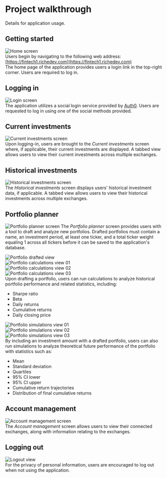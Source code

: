 # Project walkthrough
Details for application usage.

## Getting started
![Home screen](miscellaneous/id_home_screen.png)  
Users begin by navigating to the following web address:  
[https://fintech1.richedev.com](https://fintech1.richedev.com)  
The home page of the application provides users a login link in the top-right corner. Users are required to log in.

## Logging in
![Login screen](miscellaneous/id_login_screen.png)  
The application utilizes a social login service provided by [Auth0](https://auth0.com/). Users are requested to log in using one of the social methods provided.

## Current investments
![Current investments screen](miscellaneous/id_current_investments_screen.png)  
Upon logging-in, users are brought to the *Current investments* screen where, if applicable, their current investments are displayed. A tabbed view allows users to view their current investments across multiple exchanges.

## Historical investments
![Historical investments screen](miscellaneous/id_historical_investments_screen.png)  
The *Historical investments* screen displays users' historical investment data, if applicable. A tabbed view allows users to view their historical investments across multiple exchanges.

## Portfolio planner
![Portfolio planner screen](miscellaneous/id_portfolio_planner_screen.png)
The *Portfolio planner* screen provides users with a tool to draft and analyze new portfolios. Drafted portfolios must contain a name, an investment period, at least one ticker, and a total ticker weight equaling 1 across all tickers before it can be saved to the application's database.
  
![Portfolio drafted view](miscellaneous/id_portfolio_drafted_view.png)  
![Portfolio calculations view 01](miscellaneous/id_portfolio_calculations_view_01.png)  
![Portfolio calculations view 02](miscellaneous/id_portfolio_calculations_view_02.png)  
![Portfolio calculations view 03](miscellaneous/id_portfolio_calculations_view_03.png)  
Upon drafting a portfolio, users can run calculations to analyze historical portfolio performance and related statistics, including:
- Sharpe ratio
- Beta
- Daily returns
- Cumulative returns
- Daily closing price
  
![Portfolio simulations view 01](miscellaneous/id_portfolio_simulations_view_01.png)  
![Portfolio simulations view 02](miscellaneous/id_portfolio_simulations_view_02.png)  
![Portfolio simulations view 03](miscellaneous/id_portfolio_simulations_view_03.png)  
By including an investment amount with a drafted portfolio, users can also run simulations to analyze theoretical future performance of the portfolio with statistics such as:
- Mean
- Standard deviation
- Quartiles
- 95% CI lower
- 95% CI upper
- Cumulative return trajectories
- Distribution of final cumulative returns

## Account management
![Account management screen](miscellaneous/id_account_management_screen.png)  
The *Account management* screen allows users to view their connected exchanges, along with information relating to the exchanges.

## Logging out
![Logout view](miscellaneous/id_logout_view.png)  
For the privacy of personal information, users are encouraged to log out when not using the application.